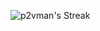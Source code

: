 ![p2vman's Streak](https://github-readme-streak-stats.herokuapp.com/?user=p2vman&theme=merko&hide_border=false)
